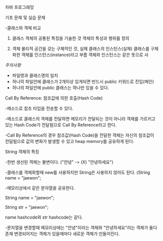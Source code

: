 자바 프로그래밍

기초 문제 및 실습 문제

-클래스와 객체 비교

1. 클래스
   객체의 공통된 특징을 기술한 것
   객체의 특성과 행위를 정의

2. 객체
   물리적 공간을 갖는 구체적인 것, 실체
   클래스의 인스턴스(실체)
   클래스를 구체화한 객체를 인스턴스(instance)라고 부름
   객체와 인스턴스는 같은 뜻으로 사

*주의사항*
- 파일명과 클래스명의 일치
- 하나의 파일안에 클래스가 2개이상 있게되면 반드시 public 키워드로 진입(메인)
- 하나의 파일안에 public 클래스는 하나만 있을 수 있다.


Call By Reference: 참조값에 의한 호출(Hash Code)

-메소드로 참조 타입을 전송할 수 있다.

-메소드로 클래스의 객체를 전달하면 메모리가 전달되는 것이 아니라
 객체를 가르키고 있는 Hash Code가 전달됨으로 Call By Reference라고 한다.

-Call By Reference의 경우 참조값(Hash Code)을 전달한 객체는 자신의 참조값이
 전달됨으로 값의 변화가 발생할 수 있고 heap memory를 공유하게 된다.


String 객체의 특징

-한번 생선된 객체는 불변이다. ("안녕" -> (X) "안녕하세요")

-클래스를 객체화할때 new를 사용하지만 String은 사용하지 않아도 된다.
 (String name = "jaewon";

-메모리상에서 같은 문자열을 공유한다.
 
String name = "jaewon";
 
String str = "jaewon";
 
name hashcode와 str hashcode는 같다.

-문자열을 변경할때
 메모리상에는 "안녕"이라는 객체와 "안녕하세요"라는 객체가 둘다 존재
 변경되어지는 객체가 있을때마다 새로운 객체가 만들어진다.


